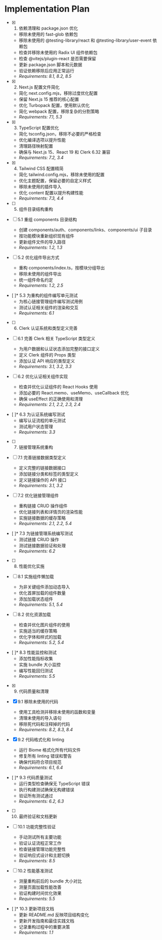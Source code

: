 # Implementation Plan

- [x] 1. 依赖清理和 package.json 优化




  - 移除未使用的 fast-glob 依赖包
  - 移除未使用的 @testing-library/react 和 @testing-library/user-event 依赖包
  - 检查并移除未使用的 Radix UI 组件依赖包
  - 检查 @vitejs/plugin-react 是否需要保留
  - 更新 package.json 脚本和元数据
  - 验证依赖移除后应用正常运行
  - _Requirements: 8.1, 8.2, 8.5_

- [x] 2. Next.js 配置文件简化





  - 简化 next.config.mjs，移除过度优化配置
  - 保留 Next.js 15 推荐的核心配置
  - 优化 Turbopack 配置，使用默认优化
  - 简化 webpack 配置，移除复杂的分割策略
  - _Requirements: 7.1, 5.3_

- [x] 3. TypeScript 配置优化




  - 简化 tsconfig.json，移除不必要的严格检查
  - 优化编译选项以提升性能
  - 清理路径映射配置
  - 确保与 Next.js 15、React 19 和 Clerk 6.32 兼容
  - _Requirements: 7.2, 3.4_

- [x] 4. Tailwind CSS 配置精简




  - 简化 tailwind.config.mjs，移除未使用的配置
  - 优化主题配置，保留必要的自定义样式
  - 移除未使用的插件导入
  - 优化 content 配置以提升构建性能
  - _Requirements: 7.3, 4.4_

- [ ] 5. 组件目录结构重构
- [ ] 5.1 重组 components 目录结构
  - 创建 components/auth、components/links、components/ui 子目录
  - 按功能模块重新组织现有组件
  - 更新组件文件的导入路径
  - _Requirements: 1.2, 1.3_

- [ ] 5.2 优化组件导出方式
  - 重构 components/index.ts，按模块分组导出
  - 移除未使用的组件导出
  - 统一组件命名约定
  - _Requirements: 1.2, 2.5_

- [ ]* 5.3 为重构的组件编写单元测试
  - 为核心链接管理组件编写测试用例
  - 测试认证相关组件的渲染和交互
  - _Requirements: 6.1_

- [ ] 6. Clerk 认证系统和类型定义完善
- [ ] 6.1 完善 Clerk 相关 TypeScript 类型定义
  - 为用户数据和认证状态添加完整的接口定义
  - 定义 Clerk 组件的 Props 类型
  - 添加认证 API 响应的类型定义
  - _Requirements: 3.1, 3.2, 3.3_

- [ ] 6.2 优化认证相关组件实现
  - 检查并优化认证组件的 React Hooks 使用
  - 添加必要的 React.memo、useMemo、useCallback 优化
  - 确保 useEffect 的正确使用和清理
  - _Requirements: 2.1, 2.2, 2.3, 2.4_

- [ ]* 6.3 为认证系统编写测试
  - 编写认证流程的单元测试
  - 测试用户状态管理
  - _Requirements: 3.3_

- [ ] 7. 链接管理系统重构
- [ ] 7.1 完善链接数据类型定义
  - 定义完整的链接数据接口
  - 添加链接分类和标签的类型定义
  - 定义链接操作的 API 接口
  - _Requirements: 3.1, 3.2_

- [ ] 7.2 优化链接管理组件
  - 重构链接 CRUD 操作组件
  - 优化链接列表和详情页的渲染性能
  - 实施链接数据的缓存策略
  - _Requirements: 2.1, 2.2, 5.4_

- [ ]* 7.3 为链接管理系统编写测试
  - 测试链接 CRUD 操作
  - 测试链接数据验证和处理
  - _Requirements: 6.2_

- [ ] 8. 性能优化实施
- [ ] 8.1 实施组件懒加载
  - 为非关键组件添加动态导入
  - 优化首屏加载的组件数量
  - 添加加载状态组件
  - _Requirements: 5.1, 5.4_

- [ ] 8.2 优化资源加载
  - 检查并优化图片组件的使用
  - 实施适当的缓存策略
  - 优化字体和样式的加载
  - _Requirements: 5.2, 5.4_

- [ ]* 8.3 性能监控和测试
  - 添加性能指标收集
  - 实施 bundle 大小监控
  - 编写性能回归测试
  - _Requirements: 5.5_

- [x] 9. 代码质量和清理




- [x] 9.1 移除未使用的代码


  - 使用工具检测并移除未使用的函数和变量
  - 清理未使用的导入语句
  - 移除死代码和注释掉的代码
  - _Requirements: 8.2, 8.3, 8.4_

- [x] 9.2 代码格式化和 linting


  - 运行 Biome 格式化所有代码文件
  - 修复所有 linting 错误和警告
  - 确保代码符合项目规范
  - _Requirements: 6.1, 6.4_

- [ ]* 9.3 代码质量测试
  - 运行类型检查确保无 TypeScript 错误
  - 执行构建测试确保无构建错误
  - 验证所有测试通过
  - _Requirements: 6.2, 6.3_

- [ ] 10. 最终验证和文档更新
- [ ] 10.1 功能完整性验证
  - 手动测试所有主要功能
  - 验证认证流程正常工作
  - 检查链接管理功能完整性
  - 验证响应式设计和主题切换
  - _Requirements: 8.5_

- [ ] 10.2 性能基准测试
  - 测量重构前后的 bundle 大小对比
  - 测量页面加载性能改善
  - 验证构建时间优化效果
  - _Requirements: 5.5_

- [ ]* 10.3 更新项目文档
  - 更新 README.md 反映项目结构变化
  - 更新开发指南和最佳实践文档
  - 记录重构过程中的重要决策
  - _Requirements: 1.1_